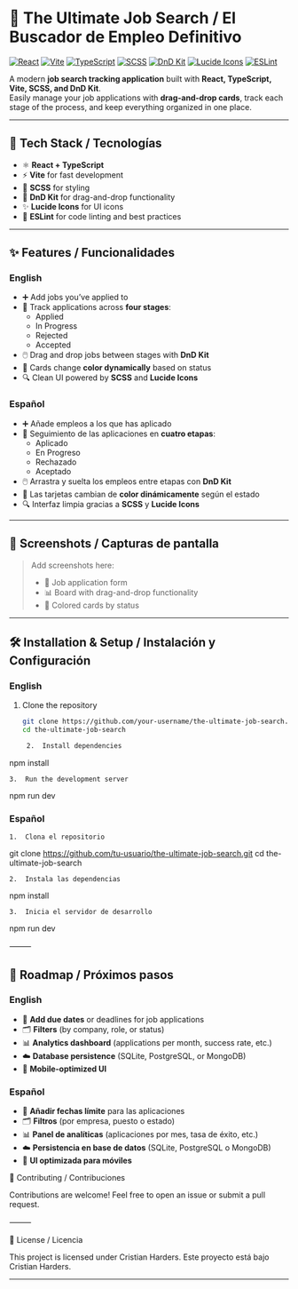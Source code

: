 
# 💼 The Ultimate Job Search / El Buscador de Empleo Definitivo

[![React](https://img.shields.io/badge/React-20232A?style=for-the-badge&logo=react&logoColor=61DAFB)](https://react.dev/)
[![Vite](https://img.shields.io/badge/Vite-646CFF?style=for-the-badge&logo=vite&logoColor=white)](https://vitejs.dev/)
[![TypeScript](https://img.shields.io/badge/TypeScript-3178C6?style=for-the-badge&logo=typescript&logoColor=white)](https://www.typescriptlang.org/)
[![SCSS](https://img.shields.io/badge/SCSS-CC6699?style=for-the-badge&logo=sass&logoColor=white)](https://sass-lang.com/)
[![DnD Kit](https://img.shields.io/badge/DnD%20Kit-000000?style=for-the-badge&logo=react&logoColor=white)](https://dndkit.com/)
[![Lucide Icons](https://img.shields.io/badge/Lucide-000000?style=for-the-badge&logo=lucide&logoColor=white)](https://lucide.dev/)
[![ESLint](https://img.shields.io/badge/ESLint-4B32C3?style=for-the-badge&logo=eslint&logoColor=white)](https://eslint.org/)

A modern **job search tracking application** built with **React, TypeScript, Vite, SCSS, and DnD Kit**.  
Easily manage your job applications with **drag-and-drop cards**, track each stage of the process, and keep everything organized in one place.  

---

## 🚀 Tech Stack / Tecnologías

- ⚛️ **React + TypeScript**  
- ⚡ **Vite** for fast development  
- 🎨 **SCSS** for styling  
- 🎯 **DnD Kit** for drag-and-drop functionality  
- ✨ **Lucide Icons** for UI icons  
- 🧹 **ESLint** for code linting and best practices  

---

## ✨ Features / Funcionalidades

### English
- ➕ Add jobs you’ve applied to  
- 📝 Track applications across **four stages**:
  - Applied  
  - In Progress  
  - Rejected  
  - Accepted  
- 🖱️ Drag and drop jobs between stages with **DnD Kit**  
- 🎨 Cards change **color dynamically** based on status  
- 🔍 Clean UI powered by **SCSS** and **Lucide Icons**  

### Español
- ➕ Añade empleos a los que has aplicado  
- 📝 Seguimiento de las aplicaciones en **cuatro etapas**:
  - Aplicado  
  - En Progreso  
  - Rechazado  
  - Aceptado  
- 🖱️ Arrastra y suelta los empleos entre etapas con **DnD Kit**  
- 🎨 Las tarjetas cambian de **color dinámicamente** según el estado  
- 🔍 Interfaz limpia gracias a **SCSS** y **Lucide Icons**  

---

## 📸 Screenshots / Capturas de pantalla

> Add screenshots here:  
> - 📝 Job application form  
> - 📊 Board with drag-and-drop functionality  
> - 🎨 Colored cards by status  

---

## 🛠️ Installation & Setup / Instalación y Configuración

### English
1. Clone the repository  
   ```bash
   git clone https://github.com/your-username/the-ultimate-job-search.git
   cd the-ultimate-job-search

	2.	Install dependencies

npm install


	3.	Run the development server

npm run dev



### Español
	1.	Clona el repositorio

git clone https://github.com/tu-usuario/the-ultimate-job-search.git
cd the-ultimate-job-search


	2.	Instala las dependencias

npm install


	3.	Inicia el servidor de desarrollo

npm run dev


⸻

## 🧭 Roadmap / Próximos pasos

### English
- 📅 **Add due dates** or deadlines for job applications  
- 🗂️ **Filters** (by company, role, or status)  
- 📊 **Analytics dashboard** (applications per month, success rate, etc.)  
- ☁️ **Database persistence** (SQLite, PostgreSQL, or MongoDB)  
- 📱 **Mobile-optimized UI**  

### Español
- 📅 **Añadir fechas límite** para las aplicaciones  
- 🗂️ **Filtros** (por empresa, puesto o estado)  
- 📊 **Panel de analíticas** (aplicaciones por mes, tasa de éxito, etc.)  
- ☁️ **Persistencia en base de datos** (SQLite, PostgreSQL o MongoDB)  
- 📱 **UI optimizada para móviles**


🤝 Contributing / Contribuciones

Contributions are welcome!
Feel free to open an issue or submit a pull request.

⸻

📜 License / Licencia

This project is licensed under Cristian Harders.
Este proyecto está bajo Cristian Harders.

---
